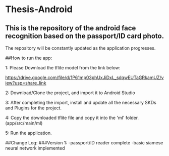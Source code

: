 # Thesis-Android
## This is the repository of the android face recognition based on the passport/ID card photo.
The repository will be constantly updated as the application progresses.

##How to run the app:

1: Please Download the tflite model from the link below:

https://drive.google.com/file/d/1P61mp03phUxJiDxL_sdqwEUTaGRkamUZ/view?usp=share_link

2: Download/Clone the project, and import it to Android Studio

3: After completing the import, install and update all the necessary SKDs and Plugins for the project.

4: Copy the downloaded tflite file and copy it into the 'ml' folder. (app/src/main/ml)

5: Run the application.

##Change Log:
###Version 1:
  -passport/ID reader complete
  -basic siamese neural network implemented
  
